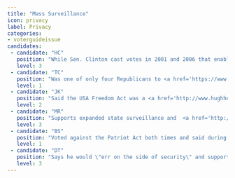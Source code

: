 ```yaml
---
title: "Mass Surveillance"
icon: privacy
label: Privacy
categories:
- voterguideissue
candidates:
 - candidate: "HC"
   position: "While Sen. Clinton cast votes in 2001 and 2006 that enabled NSA mass surveillance, candidate Clinton has <a href='https://youtu.be/hFA_vIsHJgI' target='_blank'>called on the NSA to be more transparent. "
   level: 3
 - candidate: "TC"
   position: "Was one of only four Republicans to <a href='https://www.tedcruz.org/l/freedom-act/' target='_blank'>sponsor the USA Freedom Act</a>, which reined in some of the government’s mass surveillance powers. "
   level: 1
 - candidate: "JK"
   position: "Said the USA Freedom Act was a <a href='http://www.hughhewitt.com/ohio-governor-john-kasich-on-patriot-actusa-freedom-act-and-education-reform/' target='_blank'>\"step forward\"</a> but is vague about how he'd restrain the NSA and other agencies that engage in mass surveillance. "
   level: 2
 - candidate: "MR"
   position: "Supports expanded state surveillance and  <a href='http://www.foxnews.com/opinion/2015/01/27/us-must-heed-lessons-11-to-defeat-enemies-in-terror-war.html' 'target='_blank'>voted against the USA Freedom Act</a>. \"The U.S. cannot afford to ignore another lesson of 9/11 and curtail intelligence-gathering capabilities.\" "
   level: 3
 - candidate: "BS"
   position: "Voted against the Patriot Act both times and said during a debate that he would \"absolutely\" end sweeping NSA surveillance. "
   level: 1
 - candidate: "DT"
   position: "Says he would \"err on the side of security\" and support maintaining the Patriot Act and continuing mass surveillance."
   level: 3
---
```


